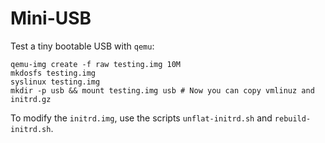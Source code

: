 # Mini-USB

Test a tiny bootable USB with `qemu`:
```
qemu-img create -f raw testing.img 10M
mkdosfs testing.img
syslinux testing.img
mkdir -p usb && mount testing.img usb # Now you can copy vmlinuz and initrd.gz
```

To modify the `initrd.img`, use the scripts `unflat-initrd.sh` and
`rebuild-initrd.sh`.

